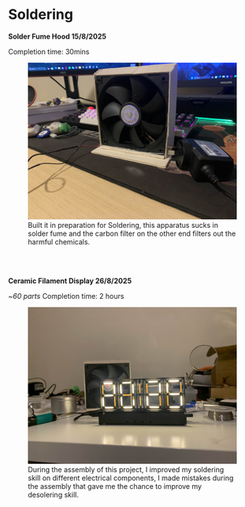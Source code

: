 # Soldering 

**Solder Fume Hood 15/8/2025**

Completion time: 30mins

<figure>
  <img src="Images/fumehood.jpg" alt="DIY Fume Hood" width="500">
  <figcaption>Built it in preparation for Soldering, this apparatus sucks in solder fume and the carbon filter on the other end filters out the harmful chemicals.</figcaption>
</figure>

<br>
<br>


**Ceramic Filament Display 26/8/2025**

~*60 parts* Completion time: 2 hours

<figure>
  <img src="Images/CFD.jpg" alt="A close-up shot of the ceramic filament display" width="500">
  <figcaption>During the assembly of this project, I improved my soldering skill on different electrical components, I made mistakes during the assembly that gave me the chance to improve my desolering skill.</figcaption>
</figure>
